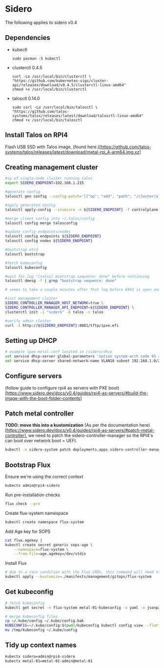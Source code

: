 # Sidero

The following applies to sidero v0.4
## Dependencies

- kubectl
    ```
    sudo pacman -S kubectl
    ```
- clusterctl 0.4.5
    ```
    curl -Lo /usr/local/bin/clusterctl \
    "https://github.com/kubernetes-sigs/cluster-api/releases/download/v0.4.5/clusterctl-linux-amd64"
    chmod +x /usr/local/bin/clusterctl
    ```
- talosctl 0.14.0
     ```
    sudo curl -Lo /usr/local/bin/talosctl \
    "https://github.com/talos-systems/talos/releases/latest/download/talosctl-linux-amd64"
    chmod +x /usr/local/bin/talosctl
     ```

## Install Talos on RPI4

Flash USB SSD with Talos image, (found here.)[https://github.com/talos-systems/talos/releases/latest/download/metal-rpi_4-arm64.img.xz]

## Creating management cluster
```bash
#ip of single-node cluster running talos
export SIDERO_ENDPOINT=192.168.1.215

#generate config
talosctl gen config --config-patch='[{"op": "add", "path": "/cluster/allowSchedulingOnMasters", "value": true},{"op": "replace", "path": "/machine/install/disk", "value": "/dev/sda"}]' rpi4-sidero https://${SIDERO_ENDPOINT}:6443/

#apply generated config
talosctl apply-config --insecure -n ${SIDERO_ENDPOINT} -f controlplane.yaml

#merge client config into ~/.talos/config
talosctl config merge talosconfig

#update config endpoints/nodes
talosctl config endpoints ${SIDERO_ENDPOINT}
talosctl config nodes ${SIDERO_ENDPOINT}

#bootstrap etcd
talosctl bootstrap

#fetch kubeconfig
talosctl kubeconfig

#wait for log "[talos] bootstrap sequence: done" before continuing
talosctl dmesg -f | grep "bootstrap sequence: done"

# seems to take a couple minutes after that log before 6443 is open and it's ready for the clusterctl command

#init management cluster
SIDERO_CONTROLLER_MANAGER_HOST_NETWORK=true \
SIDERO_CONTROLLER_MANAGER_API_ENDPOINT=${SIDERO_ENDPOINT} \
clusterctl init -i "sidero" -b talos -c talos

#verify admin cluster
curl -I http://${SIDERO_ENDPOINT}:8081/tftp/ipxe.efi
```

## Setting up DHCP

```bash
# example ipxe-metal.conf located in /sidero/dhcp
set service dhcp-server global-parameters 'option system-arch code 93 = unsigned integer 16;'
set service dhcp-server shared-network-name VLAN10 subnet 192.168.1.0/24 subnet-parameters "include &quot;/config/ipxe-metal.conf&quot;;"
```

## Configure servers
(follow guide to configure rpi4 as servers with PXE boot)[https://www.sidero.dev/docs/v0.4/guides/rpi4-as-servers/#build-the-image-with-the-boot-folder-contents]

## Patch metal controller
__TODO: move this into a kustomization__
(As per the documentation here)[https://www.sidero.dev/docs/v0.4/guides/rpi4-as-servers/#patch-metal-controller], we need to patch the sidero-controller-manager so the RPI4's can boot over network boot = UEFI.

```bash
kubectl -n sidero-system patch deployments.apps sidero-controller-manager --patch "$(cat ./manifests/management/core/sidero/patches/controller.patch.yaml)"
```

## Bootstrap Flux
Ensure we're using the correct context
```bash
kubectx admin@rpi4-sidero
```
Run pre-installation checks
```bash
flux check --pre
```
Create flux-system namespace
```bash
kubectl create namespace flux-system
```
Add Age key for SOPS
```bash
cat flux.agekey |
kubectl create secret generic sops-age \
    --namespace=flux-system \
    --from-file=age.agekey=/dev/stdin
```
Install Flux
```bash
# due to a race condition with the Flux CRDs, this command will need to be run twice
kubectl apply --kustomize=./manifests/management/gitops/flux-system
```

## Get kubeconfig

```bash
# fetch kubeconfig
kubectl get secret -n flux-system metal-01-kubeconfig -o yaml -o jsonpath='{.data.value}' | base64 -d > kubeconfig

# merge kubeconfig files
cp ~/.kube/config ~/.kube/config.bak
KUBECONFIG=~/.kube/config:$(pwd)/kubeconfig kubectl config view --flatten > /tmp/kubeconfig
mv /tmp/kubeconfig ~/.kube/config
```

## Tidy up context names
```bash
kubectx sidero=admin@rpi4-sidero
kubectx metal-01=metal-01-admin@metal-01
```
